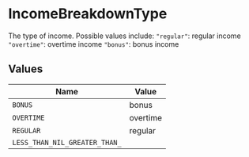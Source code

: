 # IncomeBreakdownType

The type of income. Possible values include:
  `"regular"`: regular income
  `"overtime"`: overtime income
  `"bonus"`: bonus income


## Values

| Name                          | Value                         |
| ----------------------------- | ----------------------------- |
| `BONUS`                       | bonus                         |
| `OVERTIME`                    | overtime                      |
| `REGULAR`                     | regular                       |
| `LESS_THAN_NIL_GREATER_THAN_` | <nil>                         |